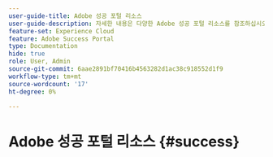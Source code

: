 ```yaml
---
user-guide-title: Adobe 성공 포털 리소스
user-guide-description: 자세한 내용은 다양한 Adobe 성공 포털 리소스를 참조하십시오.
feature-set: Experience Cloud
feature: Adobe Success Portal
type: Documentation
hide: true
role: User, Admin
source-git-commit: 6aae2891bf70416b4563282d1ac38c918552d1f9
workflow-type: tm+mt
source-wordcount: '17'
ht-degree: 0%

---
```



# Adobe 성공 포털 리소스 {#success}

